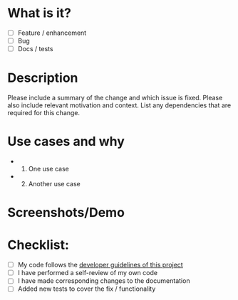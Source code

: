 # What is it?

- [ ] Feature / enhancement
- [ ] Bug
- [ ] Docs / tests

# Description

Please include a summary of the change and which issue is fixed. Please also include relevant motivation and context. List any dependencies that are required for this change.

# Use cases and why

<!-- Actual / expected behavior if it's a bug -->

- 1. One use case
- 2. Another use case

# Screenshots/Demo

# Checklist:

- [ ] My code follows the [developer guidelines of this project](https://github.com/reemardelarosa/qwik-ui/blob/main/CONTRIBUTING.md)
- [ ] I have performed a self-review of my own code
- [ ] I have made corresponding changes to the documentation
- [ ] Added new tests to cover the fix / functionality
